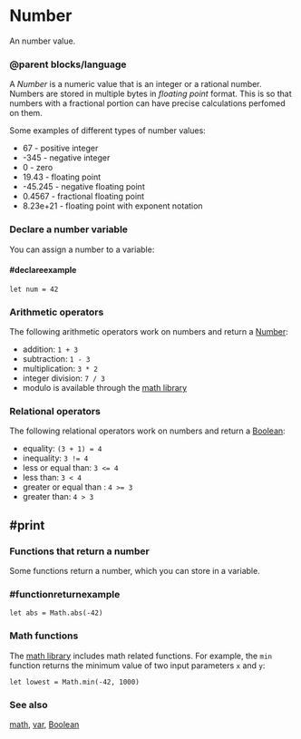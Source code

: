 # Number

An number value.

### @parent blocks/language

A *Number* is a numeric value that is an integer or a rational number. Numbers are stored in multiple bytes in _floating point_ format. This is so that numbers with a fractional portion can have precise calculations perfomed on them.

Some examples of different types of number values:

* 67 - positive integer
* -345 - negative integer
* 0 - zero
* 19.43 - floating point
* -45.245 - negative floating point
* 0.4567 - fractional floating point
* 8.23e+21 - floating point with exponent notation

### Declare a number variable

You can assign a number to a variable:

#### #declareexample

```block
let num = 42
```

### Arithmetic operators

The following arithmetic operators work on numbers and return a [Number](/types/number):

* addition: `1 + 3`
* subtraction: `1 - 3 `
* multiplication: `3 * 2`
* integer division: `7 / 3`
* modulo is available through the [math library](/blocks/math)

### Relational operators

The following relational operators work on numbers and return a [Boolean](/blocks/logic/boolean):

* equality: `(3 + 1) = 4`
* inequality: `3 != 4`
* less or equal than: `3 <= 4`
* less than: `3 < 4`
* greater or equal than : `4 >= 3`
* greater than: `4 > 3`

## #print

### Functions that return a number

Some functions return a number, which you can store in a variable. 

### #functionreturnexample

```block
let abs = Math.abs(-42)
```

### Math functions

The [math library](/blocks/math) includes math related functions. For example, the `min` function returns the minimum value of two input parameters `x` and `y`:

```block
let lowest = Math.min(-42, 1000)
```

### See also

[math](/blocks/math), [var](/blocks/variables/var), [Boolean](/blocks/logic/boolean)
